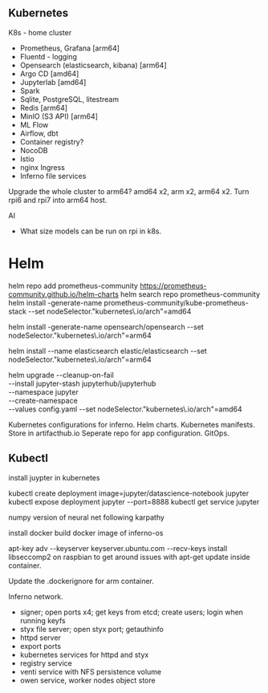 ## Kubernetes

K8s - home cluster
- Prometheus, Grafana [arm64]
- Fluentd - logging
- Opensearch (elasticsearch, kibana)  [arm64]
- Argo CD  [amd64]
- Jupyterlab [amd64]
- Spark 
- Sqlite, PostgreSQL, litestream
- Redis [arm64]
- MinIO (S3 API) [arm64]
- ML Flow
- Airflow, dbt
- Container registry?
- NocoDB
- Istio
- nginx Ingress
- Inferno file services

Upgrade the whole cluster to arm64? amd64 x2, arm x2, arm64 x2.
Turn rpi6 and rpi7 into arm64 host.


AI
- What size models can be run on rpi in k8s.




# Helm


helm repo add prometheus-community https://prometheus-community.github.io/helm-charts
helm search repo prometheus-community
helm install  ­-generate-name prometheus-community/kube-prometheus-stack  --set  nodeSelector."kubernetes\\.io/arch"=amd64

helm install  ­-generate-name  opensearch/opensearch  --set  nodeSelector."kubernetes\\.io/arch"=arm64


helm install --name elasticsearch elastic/elasticsearch --set  nodeSelector."kubernetes\\.io/arch"=arm64

helm upgrade --cleanup-on-fail \
  --install jupyter-stash jupyterhub/jupyterhub \
  --namespace jupyter \
  --create-namespace \
  --values config.yaml
  --set nodeSelector."kubernetes\\.io/arch"=amd64
  
Kubernetes configurations for inferno.  Helm charts.
Kubernetes manifests.  Store in artifacthub.io
Seperate repo for app configuration. GitOps.

## Kubectl
install juypter in kubernetes

kubectl create deployment image=jupyter/datascience-notebook jupyter
kubectl expose deployment jupyter --port=8888 
kubectl get service jupyter

numpy version of neural net following karpathy

install docker
build docker image of inferno-os

apt-key adv --keyserver keyserver.ubuntu.com --recv-keys <key>
install libseccomp2 on raspbian to get around issues with apt-get update inside container.


Update the .dockerignore for arm container.

Inferno network.
- signer; open ports x4; get keys from etcd;  create users; login when running keyfs
- styx file server; open styx port; getauthinfo
- httpd server
- export ports
- kubernetes services for httpd and styx
- registry service
- venti service with NFS persistence volume
- owen service, worker nodes
object store
